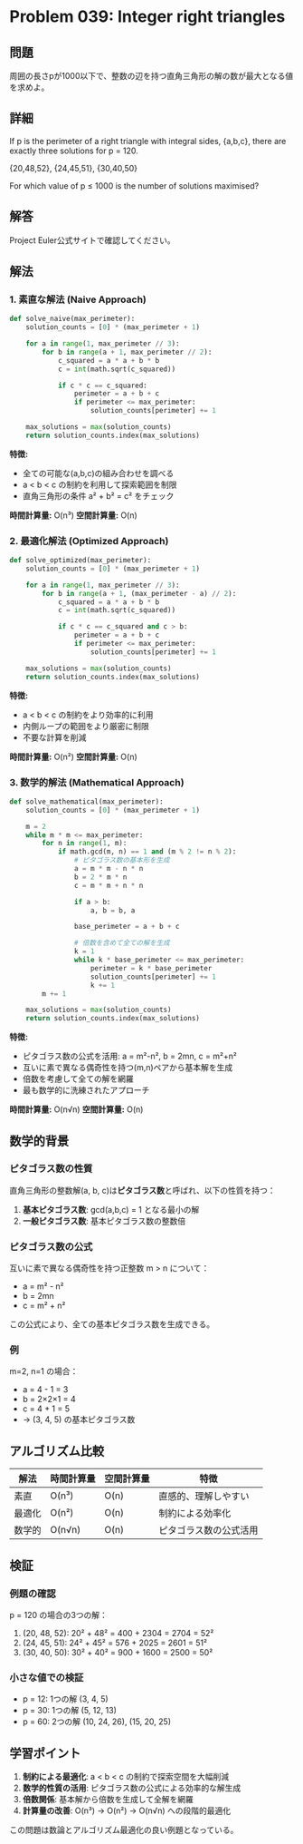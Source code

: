 # Problem 039: Integer right triangles

## 問題
周囲の長さpが1000以下で、整数の辺を持つ直角三角形の解の数が最大となる値を求めよ。

## 詳細
If p is the perimeter of a right triangle with integral sides, {a,b,c}, there are exactly three solutions for p = 120.

{20,48,52}, {24,45,51}, {30,40,50}

For which value of p ≤ 1000 is the number of solutions maximised?

## 解答

Project Euler公式サイトで確認してください。

## 解法

### 1. 素直な解法 (Naive Approach)
```python
def solve_naive(max_perimeter):
    solution_counts = [0] * (max_perimeter + 1)

    for a in range(1, max_perimeter // 3):
        for b in range(a + 1, max_perimeter // 2):
            c_squared = a * a + b * b
            c = int(math.sqrt(c_squared))

            if c * c == c_squared:
                perimeter = a + b + c
                if perimeter <= max_perimeter:
                    solution_counts[perimeter] += 1

    max_solutions = max(solution_counts)
    return solution_counts.index(max_solutions)
```

**特徴:**
- 全ての可能な(a,b,c)の組み合わせを調べる
- a < b < c の制約を利用して探索範囲を制限
- 直角三角形の条件 a² + b² = c² をチェック

**時間計算量:** O(n³)
**空間計算量:** O(n)

### 2. 最適化解法 (Optimized Approach)
```python
def solve_optimized(max_perimeter):
    solution_counts = [0] * (max_perimeter + 1)

    for a in range(1, max_perimeter // 3):
        for b in range(a + 1, (max_perimeter - a) // 2):
            c_squared = a * a + b * b
            c = int(math.sqrt(c_squared))

            if c * c == c_squared and c > b:
                perimeter = a + b + c
                if perimeter <= max_perimeter:
                    solution_counts[perimeter] += 1

    max_solutions = max(solution_counts)
    return solution_counts.index(max_solutions)
```

**特徴:**
- a < b < c の制約をより効率的に利用
- 内側ループの範囲をより厳密に制限
- 不要な計算を削減

**時間計算量:** O(n²)
**空間計算量:** O(n)

### 3. 数学的解法 (Mathematical Approach)
```python
def solve_mathematical(max_perimeter):
    solution_counts = [0] * (max_perimeter + 1)

    m = 2
    while m * m <= max_perimeter:
        for n in range(1, m):
            if math.gcd(m, n) == 1 and (m % 2 != n % 2):
                # ピタゴラス数の基本形を生成
                a = m * m - n * n
                b = 2 * m * n
                c = m * m + n * n

                if a > b:
                    a, b = b, a

                base_perimeter = a + b + c

                # 倍数を含めて全ての解を生成
                k = 1
                while k * base_perimeter <= max_perimeter:
                    perimeter = k * base_perimeter
                    solution_counts[perimeter] += 1
                    k += 1
        m += 1

    max_solutions = max(solution_counts)
    return solution_counts.index(max_solutions)
```

**特徴:**
- ピタゴラス数の公式を活用: a = m²-n², b = 2mn, c = m²+n²
- 互いに素で異なる偶奇性を持つ(m,n)ペアから基本解を生成
- 倍数を考慮して全ての解を網羅
- 最も数学的に洗練されたアプローチ

**時間計算量:** O(n√n)
**空間計算量:** O(n)

## 数学的背景

### ピタゴラス数の性質
直角三角形の整数解(a, b, c)は**ピタゴラス数**と呼ばれ、以下の性質を持つ：

1. **基本ピタゴラス数**: gcd(a,b,c) = 1 となる最小の解
2. **一般ピタゴラス数**: 基本ピタゴラス数の整数倍

### ピタゴラス数の公式
互いに素で異なる偶奇性を持つ正整数 m > n について：
- a = m² - n²
- b = 2mn
- c = m² + n²

この公式により、全ての基本ピタゴラス数を生成できる。

### 例
m=2, n=1 の場合：
- a = 4 - 1 = 3
- b = 2×2×1 = 4
- c = 4 + 1 = 5
- → (3, 4, 5) の基本ピタゴラス数

## アルゴリズム比較

| 解法 | 時間計算量 | 空間計算量 | 特徴 |
|------|------------|------------|------|
| 素直 | O(n³) | O(n) | 直感的、理解しやすい |
| 最適化 | O(n²) | O(n) | 制約による効率化 |
| 数学的 | O(n√n) | O(n) | ピタゴラス数の公式活用 |

## 検証

### 例題の確認
p = 120 の場合の3つの解：
1. (20, 48, 52): 20² + 48² = 400 + 2304 = 2704 = 52²
2. (24, 45, 51): 24² + 45² = 576 + 2025 = 2601 = 51²
3. (30, 40, 50): 30² + 40² = 900 + 1600 = 2500 = 50²

### 小さな値での検証
- p = 12: 1つの解 (3, 4, 5)
- p = 30: 1つの解 (5, 12, 13)
- p = 60: 2つの解 (10, 24, 26), (15, 20, 25)

## 学習ポイント

1. **制約による最適化**: a < b < c の制約で探索空間を大幅削減
2. **数学的性質の活用**: ピタゴラス数の公式による効率的な解生成
3. **倍数関係**: 基本解から倍数を生成して全解を網羅
4. **計算量の改善**: O(n³) → O(n²) → O(n√n) への段階的最適化

この問題は数論とアルゴリズム最適化の良い例題となっている。
